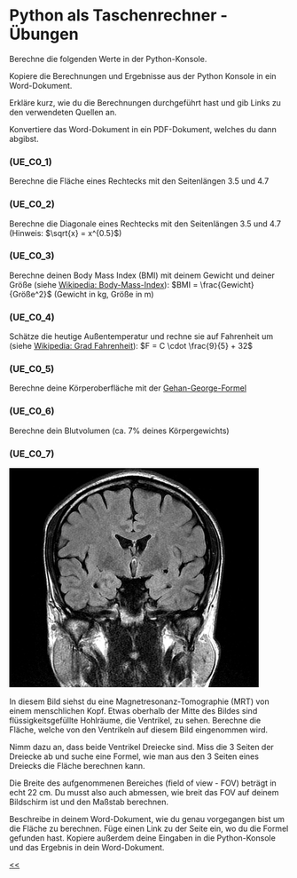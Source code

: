 # Python als Taschenrechner - Übungen

Berechne die folgenden Werte in der Python-Konsole. 

Kopiere die Berechnungen und Ergebnisse aus der Python Konsole in ein Word-Dokument.

Erkläre kurz, wie du die Berechnungen durchgeführt hast und gib Links zu den verwendeten Quellen an.

Konvertiere das Word-Dokument in ein PDF-Dokument, welches du dann abgibst.



### (UE_C0_1)
Berechne die Fläche eines Rechtecks mit den Seitenlängen 3.5 und 4.7

### (UE_C0_2)
Berechne die Diagonale eines Rechtecks mit den Seitenlängen 3.5 und 4.7 (Hinweis: $\sqrt{x} = x^{0.5}$)

### (UE_C0_3)
Berechne deinen Body Mass Index (BMI) mit deinem Gewicht und deiner Größe 
(siehe [Wikipedia: Body-Mass-Index](https://de.wikipedia.org/wiki/Body-Mass-Index)): 
$BMI = \frac{Gewicht}{Größe^2}$ (Gewicht in kg, Größe in m)

### (UE_C0_4) 
Schätze die heutige Außentemperatur und rechne sie auf Fahrenheit um 
(siehe [Wikipedia: Grad Fahrenheit](https://de.wikipedia.org/wiki/Grad_Fahrenheit)):
$F = C \cdot \frac{9}{5} + 32$

### (UE_C0_5) 
Berechne deine Körperoberfläche mit der [Gehan-George-Formel](https://de.wikipedia.org/wiki/K%C3%B6rperoberfl%C3%A4che)

### (UE_C0_6)
Berechne dein Blutvolumen (ca. 7% deines Körpergewichts)

### (UE_C0_7)

![MRI_brain.png](../img/C0/MRI_brain.png)

In diesem Bild siehst du eine Magnetresonanz-Tomographie (MRT) von einem menschlichen Kopf.
Etwas oberhalb der Mitte des Bildes sind flüssigkeitsgefüllte Hohlräume, 
die Ventrikel, zu sehen.
Berechne die Fläche, welche von den Ventrikeln auf diesem Bild eingenommen wird.

Nimm dazu an, dass beide Ventrikel Dreiecke sind. Miss die 3 Seiten der Dreiecke ab
und suche eine Formel, wie man aus den 3 Seiten eines Dreiecks die Fläche berechnen kann.

Die Breite des aufgenommenen Bereiches (field of view - FOV) beträgt in echt 22 cm. 
Du musst also auch abmessen, wie breit das FOV auf deinem Bildschirm ist 
und den Maßstab berechnen.

Beschreibe in deinem Word-Dokument, wie du genau vorgegangen bist 
um die Fläche zu berechnen. Füge einen Link zu der Seite ein, wo du die Formel gefunden hast.
Kopiere außerdem deine Eingaben in die Python-Konsole und das Ergebnis in dein Word-Dokument.






[<<](../markdown/C0_PythonAlsTaschenrechner.md)